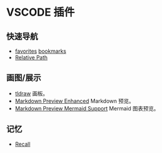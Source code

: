 # VSCODE 插件
## 快速导航
* [favorites](./favorites.md) [bookmarks](./bookmarks.md)
* [Relative Path](./relative-path.md)

## 画图/展示
* [tldraw](./tldraw/readme.md) 画板。
* [Markdown Preview Enhanced](./markdown-preview-enchanced.md) Markdown 预览。
* [Markdown Preview Mermaid Support](./markdown-preview-mermaid.md) Mermaid 图表预览。

## 记忆
* [Recall](./recall.md)